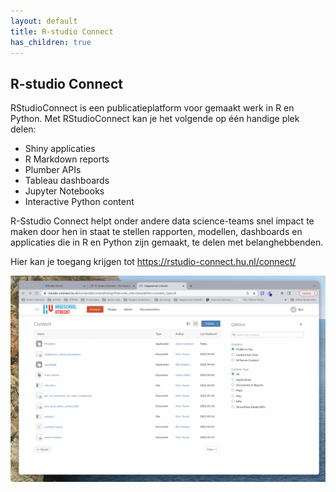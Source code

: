 ```yaml
---
layout: default
title: R-studio Connect
has_children: true
---
```


## R-studio Connect

RStudioConnect is een publicatieplatform voor gemaakt werk in R en Python. Met RStudioConnect kan je het volgende op één handige plek delen:

-   Shiny applicaties
-   R Markdown reports
-   Plumber APIs
-   Tableau dashboards
-   Jupyter Notebooks
-   Interactive Python content

R-Sstudio Connect helpt onder andere data science-teams snel impact te maken door hen in staat te stellen rapporten, modellen, dashboards en applicaties die in R en Python zijn gemaakt, te delen met belanghebbenden.

Hier kan je toegang krijgen tot <a href="https://rstudio-connect.hu.nl/connect/" class="uri">https://rstudio-connect.hu.nl/connect/</a>

![](/assets/rsconnect.png)
